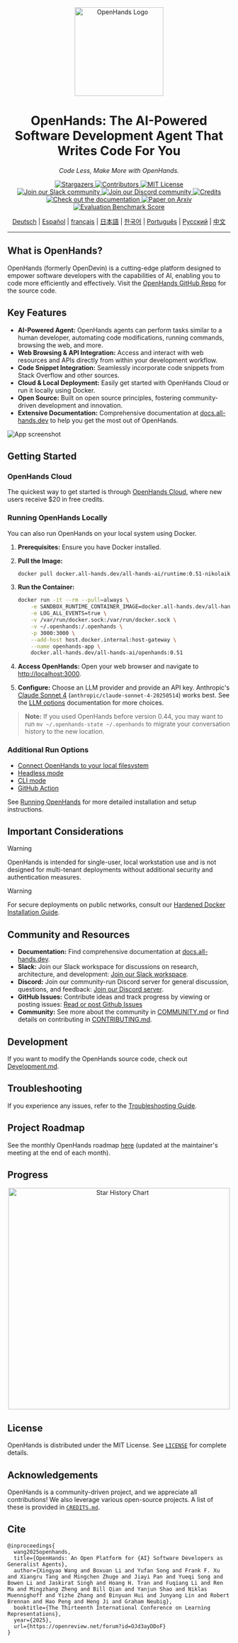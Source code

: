 <!-- Improved README.md -->

<div align="center">
  <img src="./docs/static/img/logo.png" alt="OpenHands Logo" width="200">
  <h1>OpenHands: The AI-Powered Software Development Agent That Writes Code For You</h1>
  <p><em>Code Less, Make More with OpenHands.</em></p>
  <a href="https://github.com/All-Hands-AI/OpenHands">
    <img src="https://img.shields.io/github/stars/All-Hands-AI/OpenHands?style=for-the-badge&color=blue" alt="Stargazers">
  </a>
  <a href="https://github.com/All-Hands-AI/OpenHands/graphs/contributors">
    <img src="https://img.shields.io/github/contributors/All-Hands-AI/OpenHands?style=for-the-badge&color=blue" alt="Contributors">
  </a>
  <a href="https://github.com/All-Hands-AI/OpenHands/blob/main/LICENSE">
    <img src="https://img.shields.io/github/license/All-Hands-AI/OpenHands?style=for-the-badge&color=blue" alt="MIT License">
  </a>
  <br/>
  <a href="https://join.slack.com/t/openhands-ai/shared_invite/zt-3847of6xi-xuYJIPa6YIPg4ElbDWbtSA">
    <img src="https://img.shields.io/badge/Slack-Join%20Us-red?logo=slack&logoColor=white&style=for-the-badge" alt="Join our Slack community">
  </a>
  <a href="https://discord.gg/ESHStjSjD4">
    <img src="https://img.shields.io/badge/Discord-Join%20Us-purple?logo=discord&logoColor=white&style=for-the-badge" alt="Join our Discord community">
  </a>
  <a href="https://github.com/All-Hands-AI/OpenHands/blob/main/CREDITS.md">
    <img src="https://img.shields.io/badge/Project-Credits-blue?style=for-the-badge&color=FFE165&logo=github&logoColor=white" alt="Credits">
  </a>
  <br/>
  <a href="https://docs.all-hands.dev/usage/getting-started">
    <img src="https://img.shields.io/badge/Documentation-000?logo=googledocs&logoColor=FFE165&style=for-the-badge" alt="Check out the documentation">
  </a>
  <a href="https://arxiv.org/abs/2407.16741">
    <img src="https://img.shields.io/badge/Paper%20on%20Arxiv-000?logoColor=FFE165&logo=arxiv&style=for-the-badge" alt="Paper on Arxiv">
  </a>
  <a href="https://docs.google.com/spreadsheets/d/1wOUdFCMyY6Nt0AIqF705KN4JKOWgeI4wUGUP60krXXs/edit?gid=0#gid=0">
    <img src="https://img.shields.io/badge/Benchmark%20score-000?logoColor=FFE165&logo=huggingface&style=for-the-badge" alt="Evaluation Benchmark Score">
  </a>
  <br/>

  <!-- Keep these links. Translations will automatically update with the README. -->
  <a href="https://www.readme-i18n.com/All-Hands-AI/OpenHands?lang=de">Deutsch</a> |
  <a href="https://www.readme-i18n.com/All-Hands-AI/OpenHands?lang=es">Español</a> |
  <a href="https://www.readme-i18n.com/All-Hands-AI/OpenHands?lang=fr">français</a> |
  <a href="https://www.readme-i18n.com/All-Hands-AI/OpenHands?lang=ja">日本語</a> |
  <a href="https://www.readme-i18n.com/All-Hands-AI/OpenHands?lang=ko">한국어</a> |
  <a href="https://www.readme-i18n.com/All-Hands-AI/OpenHands?lang=pt">Português</a> |
  <a href="https://www.readme-i18n.com/All-Hands-AI/OpenHands?lang=ru">Русский</a> |
  <a href="https://www.readme-i18n.com/All-Hands-AI/OpenHands?lang=zh">中文</a>

  <hr>
</div>

## What is OpenHands?

OpenHands (formerly OpenDevin) is a cutting-edge platform designed to empower software developers with the capabilities of AI, enabling you to code more efficiently and effectively.  Visit the [OpenHands GitHub Repo](https://github.com/All-Hands-AI/OpenHands) for the source code.

## Key Features

*   **AI-Powered Agent:** OpenHands agents can perform tasks similar to a human developer, automating code modifications, running commands, browsing the web, and more.
*   **Web Browsing & API Integration:**  Access and interact with web resources and APIs directly from within your development workflow.
*   **Code Snippet Integration:**  Seamlessly incorporate code snippets from Stack Overflow and other sources.
*   **Cloud & Local Deployment:** Easily get started with OpenHands Cloud or run it locally using Docker.
*   **Open Source:**  Built on open source principles, fostering community-driven development and innovation.
*   **Extensive Documentation:**  Comprehensive documentation at [docs.all-hands.dev](https://docs.all-hands.dev) to help you get the most out of OpenHands.

![App screenshot](./docs/static/img/screenshot.png)

## Getting Started

### OpenHands Cloud

The quickest way to get started is through [OpenHands Cloud](https://app.all-hands.dev), where new users receive $20 in free credits.

### Running OpenHands Locally

You can also run OpenHands on your local system using Docker.

1.  **Prerequisites:** Ensure you have Docker installed.
2.  **Pull the Image:**

    ```bash
    docker pull docker.all-hands.dev/all-hands-ai/runtime:0.51-nikolaik
    ```

3.  **Run the Container:**

    ```bash
    docker run -it --rm --pull=always \
        -e SANDBOX_RUNTIME_CONTAINER_IMAGE=docker.all-hands.dev/all-hands-ai/runtime:0.51-nikolaik \
        -e LOG_ALL_EVENTS=true \
        -v /var/run/docker.sock:/var/run/docker.sock \
        -v ~/.openhands:/.openhands \
        -p 3000:3000 \
        --add-host host.docker.internal:host-gateway \
        --name openhands-app \
        docker.all-hands.dev/all-hands-ai/openhands:0.51
    ```

4.  **Access OpenHands:** Open your web browser and navigate to [http://localhost:3000](http://localhost:3000).

5.  **Configure:** Choose an LLM provider and provide an API key.  Anthropic's [Claude Sonnet 4](https://www.anthropic.com/api) (`anthropic/claude-sonnet-4-20250514`) works best.  See the [LLM options](https://docs.all-hands.dev/usage/llms) documentation for more choices.

> **Note:** If you used OpenHands before version 0.44, you may want to run `mv ~/.openhands-state ~/.openhands` to migrate your conversation history to the new location.

### Additional Run Options

*   [Connect OpenHands to your local filesystem](https://docs.all-hands.dev/usage/runtimes/docker#connecting-to-your-filesystem)
*   [Headless mode](https://docs.all-hands.dev/usage/how-to/headless-mode)
*   [CLI mode](https://docs.all-hands.dev/usage/how-to/cli-mode)
*   [GitHub Action](https://docs.all-hands.dev/usage/how-to/github-action)

See [Running OpenHands](https://docs.all-hands.dev/usage/installation) for more detailed installation and setup instructions.

##  Important Considerations

> [!WARNING]
> OpenHands is intended for single-user, local workstation use and is not designed for multi-tenant deployments without additional security and authentication measures.

> [!WARNING]
> For secure deployments on public networks, consult our [Hardened Docker Installation Guide](https://docs.all-hands.dev/usage/runtimes/docker#hardened-docker-installation).

## Community and Resources

*   **Documentation:**  Find comprehensive documentation at [docs.all-hands.dev](https://docs.all-hands.dev).
*   **Slack:** Join our Slack workspace for discussions on research, architecture, and development: [Join our Slack workspace](https://join.slack.com/t/openhands-ai/shared_invite/zt-3847of6xi-xuYJIPa6YIPg4ElbDWbtSA).
*   **Discord:** Join our community-run Discord server for general discussion, questions, and feedback: [Join our Discord server](https://discord.gg/ESHStjSjD4).
*   **GitHub Issues:**  Contribute ideas and track progress by viewing or posting issues: [Read or post Github Issues](https://github.com/All-Hands-AI/OpenHands/issues)
*   **Community:** See more about the community in [COMMUNITY.md](./COMMUNITY.md) or find details on contributing in [CONTRIBUTING.md](./CONTRIBUTING.md).

## Development

If you want to modify the OpenHands source code, check out [Development.md](https://github.com/All-Hands-AI/OpenHands/blob/main/Development.md).

## Troubleshooting

If you experience any issues, refer to the [Troubleshooting Guide](https://docs.all-hands.dev/usage/troubleshooting).

## Project Roadmap

See the monthly OpenHands roadmap [here](https://github.com/orgs/All-Hands-AI/projects/1) (updated at the maintainer's meeting at the end of each month).

## Progress

<p align="center">
  <a href="https://star-history.com/#All-Hands-AI/OpenHands&Date">
    <img src="https://api.star-history.com/svg?repos=All-Hands-AI/OpenHands&type=Date" width="500" alt="Star History Chart">
  </a>
</p>

## License

OpenHands is distributed under the MIT License.  See [`LICENSE`](./LICENSE) for complete details.

## Acknowledgements

OpenHands is a community-driven project, and we appreciate all contributions!  We also leverage various open-source projects. A list of these is provided in [`CREDITS.md`](./CREDITS.md).

## Cite

```
@inproceedings{
  wang2025openhands,
  title={OpenHands: An Open Platform for {AI} Software Developers as Generalist Agents},
  author={Xingyao Wang and Boxuan Li and Yufan Song and Frank F. Xu and Xiangru Tang and Mingchen Zhuge and Jiayi Pan and Yueqi Song and Bowen Li and Jaskirat Singh and Hoang H. Tran and Fuqiang Li and Ren Ma and Mingzhang Zheng and Bill Qian and Yanjun Shao and Niklas Muennighoff and Yizhe Zhang and Binyuan Hui and Junyang Lin and Robert Brennan and Hao Peng and Heng Ji and Graham Neubig},
  booktitle={The Thirteenth International Conference on Learning Representations},
  year={2025},
  url={https://openreview.net/forum?id=OJd3ayDDoF}
}
```
